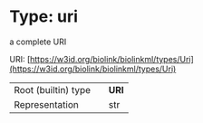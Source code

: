 
# Type: uri


a complete URI

URI: [https://w3id.org/biolink/biolinkml/types/Uri](https://w3id.org/biolink/biolinkml/types/Uri)

|  |  |  |
| --- | --- | --- |
| Root (builtin) type | | **URI** |
| Representation | | str |
